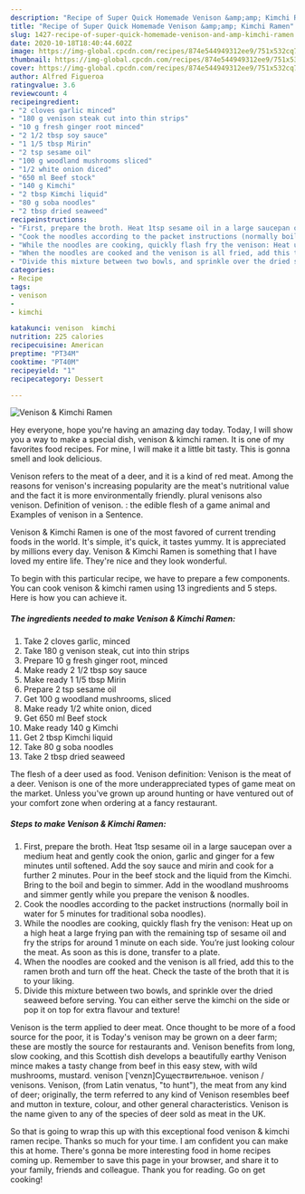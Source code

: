 ```yaml
---
description: "Recipe of Super Quick Homemade Venison &amp;amp; Kimchi Ramen"
title: "Recipe of Super Quick Homemade Venison &amp;amp; Kimchi Ramen"
slug: 1427-recipe-of-super-quick-homemade-venison-and-amp-kimchi-ramen
date: 2020-10-18T18:40:44.602Z
image: https://img-global.cpcdn.com/recipes/874e544949312ee9/751x532cq70/venison-kimchi-ramen-recipe-main-photo.jpg
thumbnail: https://img-global.cpcdn.com/recipes/874e544949312ee9/751x532cq70/venison-kimchi-ramen-recipe-main-photo.jpg
cover: https://img-global.cpcdn.com/recipes/874e544949312ee9/751x532cq70/venison-kimchi-ramen-recipe-main-photo.jpg
author: Alfred Figueroa
ratingvalue: 3.6
reviewcount: 4
recipeingredient:
- "2 cloves garlic minced"
- "180 g venison steak cut into thin strips"
- "10 g fresh ginger root minced"
- "2 1/2 tbsp soy sauce"
- "1 1/5 tbsp Mirin"
- "2 tsp sesame oil"
- "100 g woodland mushrooms sliced"
- "1/2 white onion diced"
- "650 ml Beef stock"
- "140 g Kimchi"
- "2 tbsp Kimchi liquid"
- "80 g soba noodles"
- "2 tbsp dried seaweed"
recipeinstructions:
- "First, prepare the broth. Heat 1tsp sesame oil in a large saucepan over a medium heat and gently cook the onion, garlic and ginger for a few minutes until softened. Add the soy sauce and mirin and cook for a further 2 minutes. Pour in the beef stock and the liquid from the Kimchi. Bring to the boil and begin to simmer. Add in the woodland mushrooms and simmer gently while you prepare the venison &amp; noodles."
- "Cook the noodles according to the packet instructions (normally boil in water for 5 minutes for traditional soba noodles)."
- "While the noodles are cooking, quickly flash fry the venison: Heat up on a high heat a large frying pan with the remaining tsp of sesame oil and fry the strips for around 1 minute on each side. You’re just looking colour the meat. As soon as this is done, transfer to a plate."
- "When the noodles are cooked and the venison is all fried, add this to the ramen broth and turn off the heat. Check the taste of the broth that it is to your liking."
- "Divide this mixture between two bowls, and sprinkle over the dried seaweed before serving. You can either serve the kimchi on the side or pop it on top for extra flavour and texture!"
categories:
- Recipe
tags:
- venison
- 
- kimchi

katakunci: venison  kimchi 
nutrition: 225 calories
recipecuisine: American
preptime: "PT34M"
cooktime: "PT40M"
recipeyield: "1"
recipecategory: Dessert

---
```



![Venison &amp; Kimchi Ramen](https://img-global.cpcdn.com/recipes/874e544949312ee9/751x532cq70/venison-kimchi-ramen-recipe-main-photo.jpg)

Hey everyone, hope you're having an amazing day today. Today, I will show you a way to make a special dish, venison &amp; kimchi ramen. It is one of my favorites food recipes. For mine, I will make it a little bit tasty. This is gonna smell and look delicious.

Venison refers to the meat of a deer, and it is a kind of red meat. Among the reasons for venison&#39;s increasing popularity are the meat&#39;s nutritional value and the fact it is more environmentally friendly. plural venisons also venison. Definition of venison. : the edible flesh of a game animal and Examples of venison in a Sentence.

Venison &amp; Kimchi Ramen is one of the most favored of current trending foods in the world. It's simple, it's quick, it tastes yummy. It is appreciated by millions every day. Venison &amp; Kimchi Ramen is something that I have loved my entire life. They're nice and they look wonderful.


To begin with this particular recipe, we have to prepare a few components. You can cook venison &amp; kimchi ramen using 13 ingredients and 5 steps. Here is how you can achieve it.

<!--inarticleads1-->

##### The ingredients needed to make Venison &amp; Kimchi Ramen:

1. Take 2 cloves garlic, minced
1. Take 180 g venison steak, cut into thin strips
1. Prepare 10 g fresh ginger root, minced
1. Make ready 2 1/2 tbsp soy sauce
1. Make ready 1 1/5 tbsp Mirin
1. Prepare 2 tsp sesame oil
1. Get 100 g woodland mushrooms, sliced
1. Make ready 1/2 white onion, diced
1. Get 650 ml Beef stock
1. Make ready 140 g Kimchi
1. Get 2 tbsp Kimchi liquid
1. Take 80 g soba noodles
1. Take 2 tbsp dried seaweed


The flesh of a deer used as food. Venison definition: Venison is the meat of a deer. Venison is one of the more underappreciated types of game meat on the market. Unless you&#39;ve grown up around hunting or have ventured out of your comfort zone when ordering at a fancy restaurant. 

<!--inarticleads2-->

##### Steps to make Venison &amp; Kimchi Ramen:

1. First, prepare the broth. Heat 1tsp sesame oil in a large saucepan over a medium heat and gently cook the onion, garlic and ginger for a few minutes until softened. Add the soy sauce and mirin and cook for a further 2 minutes. Pour in the beef stock and the liquid from the Kimchi. Bring to the boil and begin to simmer. Add in the woodland mushrooms and simmer gently while you prepare the venison &amp; noodles.
1. Cook the noodles according to the packet instructions (normally boil in water for 5 minutes for traditional soba noodles).
1. While the noodles are cooking, quickly flash fry the venison: Heat up on a high heat a large frying pan with the remaining tsp of sesame oil and fry the strips for around 1 minute on each side. You’re just looking colour the meat. As soon as this is done, transfer to a plate.
1. When the noodles are cooked and the venison is all fried, add this to the ramen broth and turn off the heat. Check the taste of the broth that it is to your liking.
1. Divide this mixture between two bowls, and sprinkle over the dried seaweed before serving. You can either serve the kimchi on the side or pop it on top for extra flavour and texture!


Venison is the term applied to deer meat. Once thought to be more of a food source for the poor, it is Today&#39;s venison may be grown on a deer farm; these are mostly the source for restaurants and. Venison benefits from long, slow cooking, and this Scottish dish develops a beautifully earthy Venison mince makes a tasty change from beef in this easy stew, with wild mushrooms, mustard. venison [ˈvenzn]Существительное. venison / venisons. Venison, (from Latin venatus, &#34;to hunt&#34;), the meat from any kind of deer; originally, the term referred to any kind of Venison resembles beef and mutton in texture, colour, and other general characteristics. Venison is the name given to any of the species of deer sold as meat in the UK. 

So that is going to wrap this up with this exceptional food venison &amp; kimchi ramen recipe. Thanks so much for your time. I am confident you can make this at home. There's gonna be more interesting food in home recipes coming up. Remember to save this page in your browser, and share it to your family, friends and colleague. Thank you for reading. Go on get cooking!

